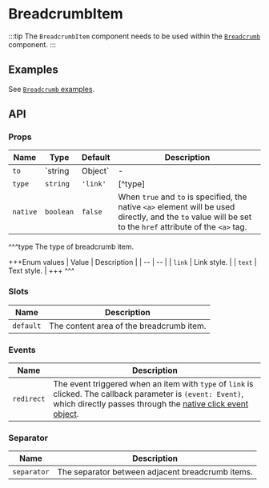 # BreadcrumbItem

:::tip
The `BreadcrumbItem` component needs to be used within the [`Breadcrumb`](./breadcrumb) component.
:::

## Examples

See [`Breadcrumb` examples](./breadcrumb#examples).

## API

### Props

| Name | Type | Default | Description |
| --- | --- | --- | --- |
| ``to`` | `string | Object` | - | The address to go to after clicking on the breadcrumb item. See the [`to`](./link#props-to) prop of the [`Link`](./link) component. |
| ``type`` | `string` | `'link'` | [^type] |
| ``native`` | `boolean` | `false` | When `true` and `to` is specified, the native `<a>` element will be used directly, and the `to` value will be set to the `href` attribute of the `<a>` tag. |

^^^type
The type of breadcrumb item.

+++Enum values
| Value | Description |
| -- | -- |
| `link` | Link style. |
| `text` | Text style. |
+++
^^^

### Slots

| Name | Description |
| -- | -- |
| ``default`` | The content area of the breadcrumb item. |

### Events

| Name | Description |
| -- | -- |
| ``redirect`` | The event triggered when an item with `type` of `link` is clicked. The callback parameter is `(event: Event)`, which directly passes through the [native click event object](https://developer.mozilla.org/en-US/docs/Web/Events/click). |

### Separator

| Name | Description |
| -- | -- |
| ``separator`` | The separator between adjacent breadcrumb items. |
